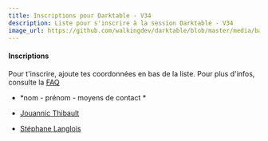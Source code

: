 ```yaml
---
title: Inscriptions pour Darktable - V34
description: Liste pour s'inscrire à la session Darktable - V34
image_url: https://github.com/walkingdev/darktable/blob/master/media/banner-inscription.png?raw=true
---
```


#### Inscriptions

Pour t'inscrire, ajoute tes coordonnées en bas de la liste.
Pour plus d'infos, consulte la [FAQ](http://walkingdev.fr/#walkingdev/darktable/blob/master/v-34/faq.md)

* *nom - prénom - moyens de contact *
* [Jouannic Thibault](mailto:thibault@jouannic.fr)

* [Stéphane Langlois](https://mamot.fr/@pntbr)
